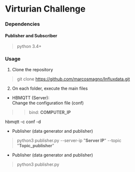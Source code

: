 Virturian Challenge
============================
### Dependencies
#### Publisher and Subscriber
> python 3.4+

### Usage
1. Clone the repository
> git clone https://github.com/marcosmagno/Influxdata.git

2. On each folder, execute the main files  

* HBMQTT (Server):  
Change the configuration file (conf)
>> bind: **COMPUTER_IP**

hbmqtt -c conf -d

* Publisher (data generator and publisher)  
> python3 publisher.py --server-ip "**Server IP**" --topic "**Topic_publisher**"

* Publisher (data generator and publisher)  
> python3 publisher.py 